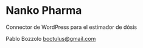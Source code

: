 # Nanko Pharma

Connector de WordPress para el estimador de dósis 

Pablo Bozzolo
boctulus@gmail.com
